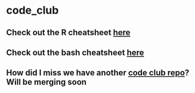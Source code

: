 # code_club

## Check out the R cheatsheet [here](https://github.com/AndersenLab/code_club/blob/main/R_cheatsheet.md)

## Check out the bash cheatsheet [here](https://github.com/AndersenLab/code_club/blob/main/CLI_cheatsheet.md)

## How did I miss we have another [code club repo](https://github.com/AndersenLab/CodeClub)? Will be merging soon
